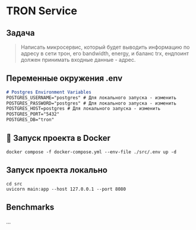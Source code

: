 # TRON Service

## Задача
> Написать микросервис, который будет выводить информацию по адресу в сети трон, его bandwidth, energy, и баланс trx, ендпоинт должен принимать входные данные - адрес.

## Переменные окружения .env
```markdown
# Postgres Environment Variables
POSTGRES_USERNAME="postgres" # Для локального запуска - изменить
POSTGRES_PASSWORD="postgres" # Для локального запуска - изменить
POSTGRES_HOST=postgres # Для локального запуска - изменить
POSTGRES_PORT="5432"
POSTGRES_DB="tron"
```

## 🐳 Запуск проекта в Docker
```shell
docker compose -f docker-compose.yml --env-file ./src/.env up -d
```

## Запуск проекта локально
```shell
cd src
uvicorn main:app --host 127.0.0.1 --port 8080
```

## Benchmarks
...